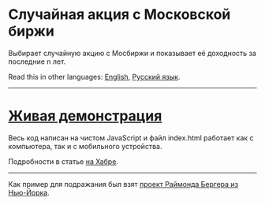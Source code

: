 # Случайная акция с Московской биржи
Выбирает случайную акцию с Мосбиржи и показывает её доходность за последние n лет.

Read this in other languages: [English](README.md), [Русский язык](README.ru.md).

_______________

# [Живая демонстрация](https://codepen.io/empenoso/pen/poJmJZg)
Весь код написан на чистом JavaScript и файл index.html работает как с компьютера, так и с мобильного устройства.

Подробности в статье [на Хабре](https://habr.com/ru/post/495324/).

_______________

Как пример для подражания был взят [проект Раймонда Бергера из Нью-Йорка](https://github.com/RayBB/random-stock-picker).
